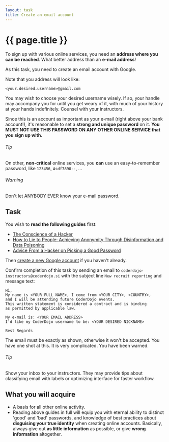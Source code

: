 ```yaml
---
layout: task
title: Create an email account
---
```

{{ page.title }}
================

To sign up with various online services, you need an **address where you can
be reached**. What better address than an **e-mail address**!

As this task, you need to create an email account with Google.

Note that you address will look like:
```
<your.desired.username>@gmail.com
```

You may wish to choose your desired username wisely. If so, your handle may
accompany you for until you get weary of it, with much of your history at
your hands indefinitely.  Counsel with your instructors.

Since this is an account as important as your e-mail (right above your bank
account!), it's reasonable to set a **strong and unique password** on it.
**You MUST NOT USE THIS PASSWORD ON ANY OTHER ONLINE SERVICE that you sign up with.**

###### Tip ######
On other, **non-critical** online services, you **can** use an easy-to-remember password,
like `123456`, `Asdf7890--`, ...

###### Warning ######
Don't let ANYBODY EVER know your e-mail password.

Task
----
You wish to **read the following guides** first:

* [The Conscience of a Hacker](http://www.phrack.org/issues.html?issue=7&id=3&mode=txt)
* [How to Lie to People: Achieving Anonymity Through Disinformation and Data Poisoning](http://www.textfiles.com/uploads/howtolie.txt)
* [Advice From a Hacker on Picking a Good Password](http://www.theatlanticwire.com/technology/2012/08/advice-hacker-password-security-best-practices/56343/)

Then [create a new Google account](https://accounts.google.com/SignUp)
if you haven't already.

Confirm completion of this task by sending an email to
`coderdojo-instructors@coderdojo.si` with the subject line `New recruit reporting`
and message text:

```
Hi,
My name is <YOUR FULL NAME>, I come from <YOUR CITY>, <COUNTRY>,
and I will be attending future CoderDojo events.
This written statement is considered a contract and is binding
as permitted by applicable law.

My e-mail is: <YOUR EMAIL ADDRESS>
I'd like my CoderDojo username to be: <YOUR DESIRED NICKNAME>

Best Regards
```

The email must be exactly as shown, otherwise it won't be accepted. You have one
shot at this. It is very complicated. You have been warned.

###### Tip ######
Show your inbox to your instructors. They may provide tips about
classifying email with labels or optimizing interface for faster workflow.

What you will acquire
---------------------
* A basis for all other online activity.
* Reading above guides in full will equip you with eternal ability to distinct
  'good' and 'bad' passwords, and knowledge of best practices about **disguising
  your true identity** when creating online accounts. Basically, always give out 
  **as little information** as possible, or give **wrong information** altogether.
